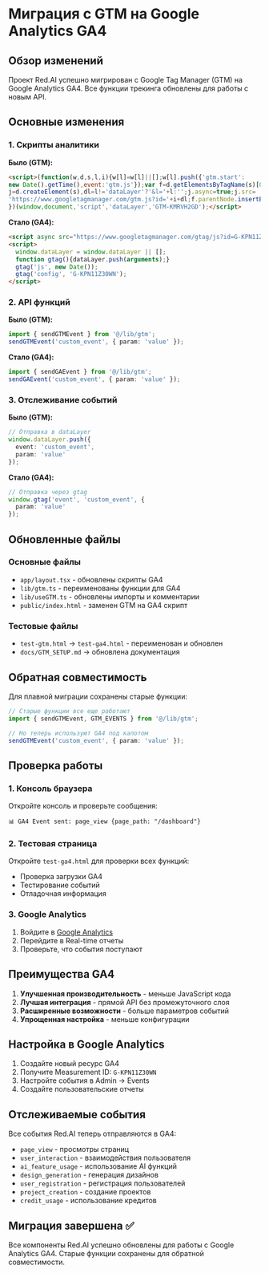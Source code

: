 # Миграция с GTM на Google Analytics GA4

## Обзор изменений

Проект Red.AI успешно мигрирован с Google Tag Manager (GTM) на Google Analytics GA4. Все функции трекинга обновлены для работы с новым API.

## Основные изменения

### 1. Скрипты аналитики

**Было (GTM):**
```html
<script>(function(w,d,s,l,i){w[l]=w[l]||[];w[l].push({'gtm.start':
new Date().getTime(),event:'gtm.js'});var f=d.getElementsByTagName(s)[0],
j=d.createElement(s),dl=l!='dataLayer'?'&l='+l:'';j.async=true;j.src=
'https://www.googletagmanager.com/gtm.js?id='+i+dl;f.parentNode.insertBefore(j,f);
})(window,document,'script','dataLayer','GTM-KMRVH2GD');</script>
```

**Стало (GA4):**
```html
<script async src="https://www.googletagmanager.com/gtag/js?id=G-KPN11Z30WN"></script>
<script>
  window.dataLayer = window.dataLayer || [];
  function gtag(){dataLayer.push(arguments);}
  gtag('js', new Date());
  gtag('config', 'G-KPN11Z30WN');
</script>
```

### 2. API функций

**Было (GTM):**
```typescript
import { sendGTMEvent } from '@/lib/gtm';
sendGTMEvent('custom_event', { param: 'value' });
```

**Стало (GA4):**
```typescript
import { sendGAEvent } from '@/lib/gtm';
sendGAEvent('custom_event', { param: 'value' });
```

### 3. Отслеживание событий

**Было (GTM):**
```typescript
// Отправка в dataLayer
window.dataLayer.push({
  event: 'custom_event',
  param: 'value'
});
```

**Стало (GA4):**
```typescript
// Отправка через gtag
window.gtag('event', 'custom_event', {
  param: 'value'
});
```

## Обновленные файлы

### Основные файлы
- `app/layout.tsx` - обновлены скрипты GA4
- `lib/gtm.ts` - переименованы функции для GA4
- `lib/useGTM.ts` - обновлены импорты и комментарии
- `public/index.html` - заменен GTM на GA4 скрипт

### Тестовые файлы
- `test-gtm.html` → `test-ga4.html` - переименован и обновлен
- `docs/GTM_SETUP.md` → обновлена документация

## Обратная совместимость

Для плавной миграции сохранены старые функции:

```typescript
// Старые функции все еще работают
import { sendGTMEvent, GTM_EVENTS } from '@/lib/gtm';

// Но теперь используют GA4 под капотом
sendGTMEvent('custom_event', { param: 'value' });
```

## Проверка работы

### 1. Консоль браузера
Откройте консоль и проверьте сообщения:
```
📊 GA4 Event sent: page_view {page_path: "/dashboard"}
```

### 2. Тестовая страница
Откройте `test-ga4.html` для проверки всех функций:
- Проверка загрузки GA4
- Тестирование событий
- Отладочная информация

### 3. Google Analytics
1. Войдите в [Google Analytics](https://analytics.google.com/)
2. Перейдите в Real-time отчеты
3. Проверьте, что события поступают

## Преимущества GA4

1. **Улучшенная производительность** - меньше JavaScript кода
2. **Лучшая интеграция** - прямой API без промежуточного слоя
3. **Расширенные возможности** - больше параметров событий
4. **Упрощенная настройка** - меньше конфигурации

## Настройка в Google Analytics

1. Создайте новый ресурс GA4
2. Получите Measurement ID: `G-KPN11Z30WN`
3. Настройте события в Admin → Events
4. Создайте пользовательские отчеты

## Отслеживаемые события

Все события Red.AI теперь отправляются в GA4:

- `page_view` - просмотры страниц
- `user_interaction` - взаимодействия пользователя
- `ai_feature_usage` - использование AI функций
- `design_generation` - генерация дизайнов
- `user_registration` - регистрация пользователей
- `project_creation` - создание проектов
- `credit_usage` - использование кредитов

## Миграция завершена ✅

Все компоненты Red.AI успешно обновлены для работы с Google Analytics GA4. Старые функции сохранены для обратной совместимости. 